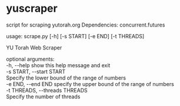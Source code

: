 # yuscraper
script for scraping yutorah.org
Dependencies: concurrent.futures

usage: scrape.py [-h] [-s START] [-e END] [-t THREADS]  
  
YU Torah Web Scraper  
  
optional arguments:  
  -h, --help            show this help message and exit  
  -s START, --start START  
                        Specify the lower bound of the range of numbers  
  -e END, --end END     specify the upper bound of the range of numbers  
  -t THREADS, --threads THREADS  
                        Specify the number of threads  
